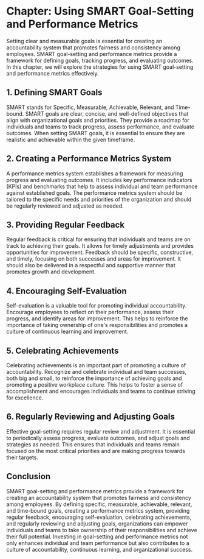 Chapter: Using SMART Goal-Setting and Performance Metrics
=========================================================

Setting clear and measurable goals is essential for creating an accountability system that promotes fairness and consistency among employees. SMART goal-setting and performance metrics provide a framework for defining goals, tracking progress, and evaluating outcomes. In this chapter, we will explore the strategies for using SMART goal-setting and performance metrics effectively.

**1. Defining SMART Goals**
---------------------------

SMART stands for Specific, Measurable, Achievable, Relevant, and Time-bound. SMART goals are clear, concise, and well-defined objectives that align with organizational goals and priorities. They provide a roadmap for individuals and teams to track progress, assess performance, and evaluate outcomes. When setting SMART goals, it is essential to ensure they are realistic and achievable within the given timeframe.

**2. Creating a Performance Metrics System**
--------------------------------------------

A performance metrics system establishes a framework for measuring progress and evaluating outcomes. It includes key performance indicators (KPIs) and benchmarks that help to assess individual and team performance against established goals. The performance metrics system should be tailored to the specific needs and priorities of the organization and should be regularly reviewed and adjusted as needed.

**3. Providing Regular Feedback**
---------------------------------

Regular feedback is critical for ensuring that individuals and teams are on track to achieving their goals. It allows for timely adjustments and provides opportunities for improvement. Feedback should be specific, constructive, and timely, focusing on both successes and areas for improvement. It should also be delivered in a respectful and supportive manner that promotes growth and development.

**4. Encouraging Self-Evaluation**
----------------------------------

Self-evaluation is a valuable tool for promoting individual accountability. Encourage employees to reflect on their performance, assess their progress, and identify areas for improvement. This helps to reinforce the importance of taking ownership of one's responsibilities and promotes a culture of continuous learning and improvement.

**5. Celebrating Achievements**
-------------------------------

Celebrating achievements is an important part of promoting a culture of accountability. Recognize and celebrate individual and team successes, both big and small, to reinforce the importance of achieving goals and promoting a positive workplace culture. This helps to foster a sense of accomplishment and encourages individuals and teams to continue striving for excellence.

**6. Regularly Reviewing and Adjusting Goals**
----------------------------------------------

Effective goal-setting requires regular review and adjustment. It is essential to periodically assess progress, evaluate outcomes, and adjust goals and strategies as needed. This ensures that individuals and teams remain focused on the most critical priorities and are making progress towards their targets.

**Conclusion**
--------------

SMART goal-setting and performance metrics provide a framework for creating an accountability system that promotes fairness and consistency among employees. By defining specific, measurable, achievable, relevant, and time-bound goals, creating a performance metrics system, providing regular feedback, encouraging self-evaluation, celebrating achievements, and regularly reviewing and adjusting goals, organizations can empower individuals and teams to take ownership of their responsibilities and achieve their full potential. Investing in goal-setting and performance metrics not only enhances individual and team performance but also contributes to a culture of accountability, continuous learning, and organizational success.
